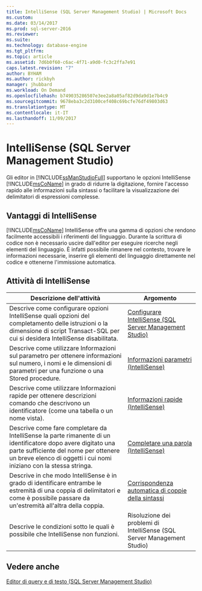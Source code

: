 ```yaml
---
title: IntelliSense (SQL Server Management Studio) | Microsoft Docs
ms.custom: 
ms.date: 03/14/2017
ms.prod: sql-server-2016
ms.reviewer: 
ms.suite: 
ms.technology: database-engine
ms.tgt_pltfrm: 
ms.topic: article
ms.assetid: 7d6b0f60-c6ac-4f71-a9d0-fc3c2ffa7e91
caps.latest.revision: "7"
author: BYHAM
ms.author: rickbyh
manager: jhubbard
ms.workload: On Demand
ms.openlocfilehash: b749035286507e3ee2a8a05af82d9da9d1e7b4c9
ms.sourcegitcommit: 9678eba3c2d3100cef408c69bcfe76df49803d63
ms.translationtype: MT
ms.contentlocale: it-IT
ms.lasthandoff: 11/09/2017
---
```

# <a name="intellisense-sql-server-management-studio"></a>IntelliSense (SQL Server Management Studio)
  Gli editor in [!INCLUDE[ssManStudioFull](../../includes/ssmanstudiofull-md.md)] supportano le opzioni IntelliSense [!INCLUDE[msCoName](../../includes/msconame-md.md)] in grado di ridurre la digitazione, fornire l'accesso rapido alle informazioni sulla sintassi o facilitare la visualizzazione dei delimitatori di espressioni complesse.  
  
## <a name="benefits-of-intellisense"></a>Vantaggi di IntelliSense  
 [!INCLUDE[msCoName](../../includes/msconame-md.md)] IntelliSense offre una gamma di opzioni che rendono facilmente accessibili i riferimenti del linguaggio. Durante la scrittura di codice non è necessario uscire dall'editor per eseguire ricerche negli elementi del linguaggio. È infatti possibile rimanere nel contesto, trovare le informazioni necessarie, inserire gli elementi del linguaggio direttamente nel codice e ottenerne l'immissione automatica.  
  
## <a name="intellisense-tasks"></a>Attività di IntelliSense  
  
|Descrizione dell'attività|Argomento|  
|----------------------|-----------|  
|Descrive come configurare opzioni IntelliSense quali opzioni del completamento delle istruzioni o la dimensione di script Transact-SQL per cui si desidera IntelliSense disabilitata.|[Configurare IntelliSense &#40;SQL Server Management Studio&#41;](../../relational-databases/scripting/configure-intellisense-sql-server-management-studio.md)|  
|Descrive come utilizzare Informazioni sul parametro per ottenere informazioni sul numero, i nomi e le dimensioni di parametri per una funzione o una Stored procedure.|[Informazioni parametri &#40;IntelliSense&#41;](../../relational-databases/scripting/parameter-info-intellisense.md)|  
|Descrive come utilizzare Informazioni rapide per ottenere descrizioni comando che descrivono un identificatore (come una tabella o un nome vista).|[Informazioni rapide &#40;IntelliSense&#41;](../../relational-databases/scripting/quick-info-intellisense.md)|  
|Descrive come fare completare da IntelliSense la parte rimanente di un identificatore dopo avere digitato una parte sufficiente del nome per ottenere un breve elenco di oggetti i cui nomi iniziano con la stessa stringa.|[Completare una parola &#40;IntelliSense&#41;](../../relational-databases/scripting/complete-word-intellisense.md)|  
|Descrive in che modo IntelliSense è in grado di identificare entrambe le estremità di una coppia di delimitatori e come è possibile passare da un'estremità all'altra della coppia.|[Corrispondenza automatica di coppie della sintassi](../../relational-databases/scripting/automatic-matching-of-syntax-pairs.md)|  
|Descrive le condizioni sotto le quali è possibile che IntelliSense non funzioni.|Risoluzione dei problemi di IntelliSense (SQL Server Management Studio)|  
  
## <a name="see-also"></a>Vedere anche  
 [Editor di query e di testo &#40;SQL Server Management Studio&#41;](../../relational-databases/scripting/query-and-text-editors-sql-server-management-studio.md)  
  
  

